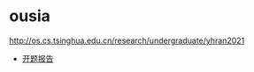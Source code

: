 # ousia

http://os.cs.tsinghua.edu.cn/research/undergraduate/yhran2021

 * [开题报告](https://www.notion.so/5d9039f56ac943b68a25959bb2d4e995)
